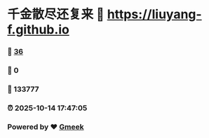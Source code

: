 # 千金散尽还复来 :link: https://liuyang-f.github.io 
### :page_facing_up: [36](https://liuyang-f.github.io/tag.html) 
### :speech_balloon: 0 
### :hibiscus: 133777 
### :alarm_clock: 2025-10-14 17:47:05 
### Powered by :heart: [Gmeek](https://github.com/Meekdai/Gmeek)
